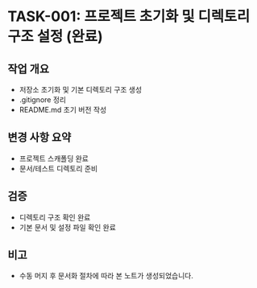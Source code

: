 # TASK-001: 프로젝트 초기화 및 디렉토리 구조 설정 (완료)

## 작업 개요
- 저장소 초기화 및 기본 디렉토리 구조 생성
- .gitignore 정리
- README.md 초기 버전 작성

## 변경 사항 요약
- 프로젝트 스캐폴딩 완료
- 문서/테스트 디렉토리 준비

## 검증
- 디렉토리 구조 확인 완료
- 기본 문서 및 설정 파일 확인 완료

## 비고
- 수동 머지 후 문서화 절차에 따라 본 노트가 생성되었습니다.
